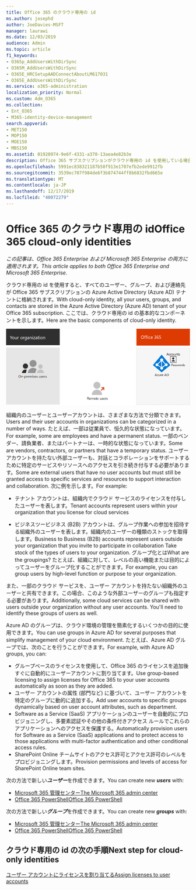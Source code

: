 ```yaml
---
title: Office 365 のクラウド専用の id
ms.author: josephd
author: JoeDavies-MSFT
manager: laurawi
ms.date: 12/03/2019
audience: Admin
ms.topic: article
f1_keywords:
- O365p_AddUsersWithDirSync
- O365M_AddUsersWithDirSync
- O365E_HRCSetupAADConnectAboutLM617031
- O365E_AddUsersWithDirSync
ms.service: o365-administration
localization_priority: Normal
ms.custom: Adm_O365
ms.collection:
- Ent_O365
- M365-identity-device-management
search.appverid:
- MET150
- MOP150
- MOE150
- MBS150
ms.assetid: 01920974-9e6f-4331-a370-13aea4e82b3e
description: Office 365 サブスクリプションがクラウド専用の id を使用している場合に、ユーザーとグループを作成する方法について説明します。
ms.openlocfilehash: 5991ec838321187b58f913e1707efb2ede9912fb
ms.sourcegitcommit: 3539ec707f984de6f3b874744ff8b6832fbd665e
ms.translationtype: MT
ms.contentlocale: ja-JP
ms.lasthandoff: 12/17/2019
ms.locfileid: "40072279"
---
```

# <a name="office-365-cloud-only-identities"></a><span data-ttu-id="afa4d-103">Office 365 のクラウド専用の id</span><span class="sxs-lookup"><span data-stu-id="afa4d-103">Office 365 cloud-only identities</span></span>

<span data-ttu-id="afa4d-104">*この記事は、Office 365 Enterprise および Microsoft 365 Enterprise の両方に適用されます。*</span><span class="sxs-lookup"><span data-stu-id="afa4d-104">*This article applies to both Office 365 Enterprise and Microsoft 365 Enterprise.*</span></span>

<span data-ttu-id="afa4d-105">クラウド専用の id を使用すると、すべてのユーザー、グループ、および連絡先が Office 365 サブスクリプションの Azure Active Directory (Azure AD) テナントに格納されます。</span><span class="sxs-lookup"><span data-stu-id="afa4d-105">With cloud-only identity, all your users, groups, and contacts are stored in the Azure Active Directory (Azure AD) tenant of your Office 365 subscription.</span></span> <span data-ttu-id="afa4d-106">ここでは、クラウド専用の id の基本的なコンポーネントを示します。</span><span class="sxs-lookup"><span data-stu-id="afa4d-106">Here are the basic components of cloud-only identity.</span></span>
 
![クラウド専用の id の基本コンポーネント](./media/about-office-365-identity/cloud-only-identity.png)

<span data-ttu-id="afa4d-108">組織内のユーザーとユーザーアカウントは、さまざまな方法で分類できます。</span><span class="sxs-lookup"><span data-stu-id="afa4d-108">Users and their user accounts in organizations can be categorized in a number of ways.</span></span> <span data-ttu-id="afa4d-109">たとえば、一部は従業員で、恒久的な状態になっています。</span><span class="sxs-lookup"><span data-stu-id="afa4d-109">For example, some are employees and have a permanent status.</span></span> <span data-ttu-id="afa4d-110">一部のベンダー、請負業者、またはパートナーは、一時的な状態になっています。</span><span class="sxs-lookup"><span data-stu-id="afa4d-110">Some are vendors, contractors, or partners that have a temporary status.</span></span> <span data-ttu-id="afa4d-111">ユーザーアカウントを持たない外部ユーザーも、対話とコラボレーションをサポートするために特定のサービスやリソースへのアクセスを引き続き付与する必要があります。</span><span class="sxs-lookup"><span data-stu-id="afa4d-111">Some are external users that have no user accounts but must still be granted access to specific services and resources to support interaction and collaboration.</span></span> <span data-ttu-id="afa4d-112">次に例を示します。</span><span class="sxs-lookup"><span data-stu-id="afa4d-112">For example:</span></span>

- <span data-ttu-id="afa4d-113">テナント アカウントは、組織内でクラウド サービスのライセンスを付与したユーザーを表します。</span><span class="sxs-lookup"><span data-stu-id="afa4d-113">Tenant accounts represent users within your organization that you license for cloud services</span></span>

- <span data-ttu-id="afa4d-114">ビジネスツービジネス (B2B) アカウントは、グループ作業への参加を招待する組織外のユーザーを表します。組織内のユーザーの種類のストックを取得します。</span><span class="sxs-lookup"><span data-stu-id="afa4d-114">Business to Business (B2B) accounts represent users outside your organization that you invite to participate in collaboration Take stock of the types of users to your organization.</span></span> <span data-ttu-id="afa4d-115">グループ化とは</span><span class="sxs-lookup"><span data-stu-id="afa4d-115">What are the groupings?</span></span> <span data-ttu-id="afa4d-116">たとえば、組織に対して、レベルの高い機能または目的によってユーザーをグループ化することができます。</span><span class="sxs-lookup"><span data-stu-id="afa4d-116">For example, you can group users by high-level function or purpose to your organization.</span></span>

<span data-ttu-id="afa4d-p104">また、一部のクラウド サービスを、ユーザー アカウントを持たない組織外のユーザーと共有できます。この場合、このような外部ユーザーのグループも指定する必要があります。</span><span class="sxs-lookup"><span data-stu-id="afa4d-p104">Additionally, some cloud services can be shared with users outside your organization without any user accounts. You'll need to identify these groups of users as well.</span></span>

<span data-ttu-id="afa4d-119">Azure AD のグループは、クラウド環境の管理を簡素化するいくつかの目的に使用できます。</span><span class="sxs-lookup"><span data-stu-id="afa4d-119">You can use groups in Azure AD for several purposes that simplify management of your cloud environment.</span></span> <span data-ttu-id="afa4d-120">たとえば、Azure AD グループでは、次のことを行うことができます。</span><span class="sxs-lookup"><span data-stu-id="afa4d-120">For example, with Azure AD groups, you can:</span></span>

- <span data-ttu-id="afa4d-121">グループベースのライセンスを使用して、Office 365 のライセンスを追加後すぐに自動的にユーザーアカウントに割り当てます。</span><span class="sxs-lookup"><span data-stu-id="afa4d-121">Use group-based licensing to assign licenses for Office 365 to your user accounts automatically as soon as they are added.</span></span>
- <span data-ttu-id="afa4d-122">ユーザー アカウントの属性 (部門など) に基づいて、ユーザー アカウントを特定のグループに動的に追加する。</span><span class="sxs-lookup"><span data-stu-id="afa4d-122">Add user accounts to specific groups dynamically based on user account attributes, such as department.</span></span>
- <span data-ttu-id="afa4d-123">Software as a Service (SaaS) アプリケーションのユーザーを自動的にプロビジョニングし、多要素認証やその他の条件付きアクセス ルールでこれらのアプリケーションへのアクセスを保護する。</span><span class="sxs-lookup"><span data-stu-id="afa4d-123">Automatically provision users for Software as a Service (SaaS) applications and to protect access to those applications with multi-factor authentication and other conditional access rules.</span></span>
- <span data-ttu-id="afa4d-124">SharePoint Online チームサイトのアクセス許可とアクセス許可のレベルをプロビジョニングします。</span><span class="sxs-lookup"><span data-stu-id="afa4d-124">Provision permissions and levels of access for SharePoint Online team sites.</span></span>

<span data-ttu-id="afa4d-125">次の方法で新しい***ユーザー***を作成できます。</span><span class="sxs-lookup"><span data-stu-id="afa4d-125">You can create new ***users*** with:</span></span>

- [<span data-ttu-id="afa4d-126">Microsoft 365 管理センター</span><span class="sxs-lookup"><span data-stu-id="afa4d-126">The Microsoft 365 admin center</span></span>](https://docs.microsoft.com/office365/admin/add-users/add-users)
- [<span data-ttu-id="afa4d-127">Office 365 PowerShell</span><span class="sxs-lookup"><span data-stu-id="afa4d-127">Office 365 PowerShell</span></span>](https://docs.microsoft.com/office365/enterprise/powershell/create-user-accounts-with-office-365-powershell)

<span data-ttu-id="afa4d-128">次の方法で新しい***グループ***を作成できます。</span><span class="sxs-lookup"><span data-stu-id="afa4d-128">You can create new ***groups*** with:</span></span>

- [<span data-ttu-id="afa4d-129">Microsoft 365 管理センター</span><span class="sxs-lookup"><span data-stu-id="afa4d-129">The Microsoft 365 admin center</span></span>](https://docs.microsoft.com/office365/admin/create-groups/create-groups)
- [<span data-ttu-id="afa4d-130">Office 365 PowerShell</span><span class="sxs-lookup"><span data-stu-id="afa4d-130">Office 365 PowerShell</span></span>](https://docs.microsoft.com/office365/enterprise/powershell/manage-office-365-groups-with-powershell)


## <a name="next-step-for-cloud-only-identities"></a><span data-ttu-id="afa4d-131">クラウド専用の id の次の手順</span><span class="sxs-lookup"><span data-stu-id="afa4d-131">Next step for cloud-only identities</span></span>

[<span data-ttu-id="afa4d-132">ユーザー アカウントにライセンスを割り当てる</span><span class="sxs-lookup"><span data-stu-id="afa4d-132">Assign licenses to user accounts</span></span>](assign-licenses-to-user-accounts.md)
